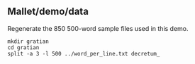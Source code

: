 ## Mallet/demo/data

Regenerate the 850 500-word sample files used in this demo.

```
mkdir gratian
cd gratian
split -a 3 -l 500 ../word_per_line.txt decretum_
```

